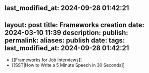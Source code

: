 last_modified_at: 2024-09-28 01:42:21
---
layout: post
title: Frameworks
creation date: 2024-03-10 11:39
description: 
publish: 
permalink: 
aliases: 
publish date: 
tags:
last_modified_at: 2024-09-28 01:42:21
---
- [[Frameworks for Job Interviews]]
- [[SST|How to Write a 5 Minute Speech in 30 Seconds]]
